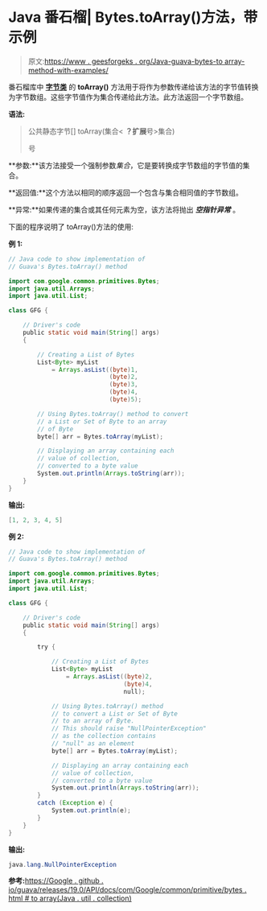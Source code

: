 # Java 番石榴| Bytes.toArray()方法，带示例

> 原文:[https://www . geesforgeks . org/Java-guava-bytes-to array-method-with-examples/](https://www.geeksforgeeks.org/java-guava-bytes-toarray-method-with-examples/)

番石榴库中 **[字节类](https://www.geeksforgeeks.org/bytes-class-guava-java/)** 的 **toArray()** 方法用于将作为参数传递给该方法的字节值转换为字节数组。这些字节值作为集合传递给此方法。此方法返回一个字节数组。

**语法:**

> 公共静态字节[] toArray(集合< **？扩展**号>集合)
> 
> 号

**参数:**该方法接受一个强制参数*集合*，它是要转换成字节数组的字节值的集合。

**返回值:**这个方法以相同的顺序返回一个包含与集合相同值的字节数组。

**异常:**如果传递的集合或其任何元素为空，该方法将抛出 ***空指针异常*** 。

下面的程序说明了 toArray()方法的使用:

**例 1:**

```java
// Java code to show implementation of
// Guava's Bytes.toArray() method

import com.google.common.primitives.Bytes;
import java.util.Arrays;
import java.util.List;

class GFG {

    // Driver's code
    public static void main(String[] args)
    {

        // Creating a List of Bytes
        List<Byte> myList
            = Arrays.asList((byte)1,
                            (byte)2,
                            (byte)3,
                            (byte)4,
                            (byte)5);

        // Using Bytes.toArray() method to convert
        // a List or Set of Byte to an array
        // of Byte
        byte[] arr = Bytes.toArray(myList);

        // Displaying an array containing each
        // value of collection,
        // converted to a byte value
        System.out.println(Arrays.toString(arr));
    }
}
```

**输出:**

```java
[1, 2, 3, 4, 5]

```

**例 2:**

```java
// Java code to show implementation of
// Guava's Bytes.toArray() method

import com.google.common.primitives.Bytes;
import java.util.Arrays;
import java.util.List;

class GFG {

    // Driver's code
    public static void main(String[] args)
    {

        try {

            // Creating a List of Bytes
            List<Byte> myList
                = Arrays.asList((byte)2,
                                (byte)4,
                                null);

            // Using Bytes.toArray() method
            // to convert a List or Set of Byte
            // to an array of Byte.
            // This should raise "NullPointerException"
            // as the collection contains
            // "null" as an element
            byte[] arr = Bytes.toArray(myList);

            // Displaying an array containing each
            // value of collection,
            // converted to a byte value
            System.out.println(Arrays.toString(arr));
        }
        catch (Exception e) {
            System.out.println(e);
        }
    }
}
```

**输出:**

```java
java.lang.NullPointerException

```

**参考:**[https://Google . github . io/guava/releases/19.0/API/docs/com/Google/common/primitive/bytes . html # to array(Java . util . collection)](https://google.github.io/guava/releases/19.0/api/docs/com/google/common/primitives/Bytes.html#toArray(java.util.Collection))